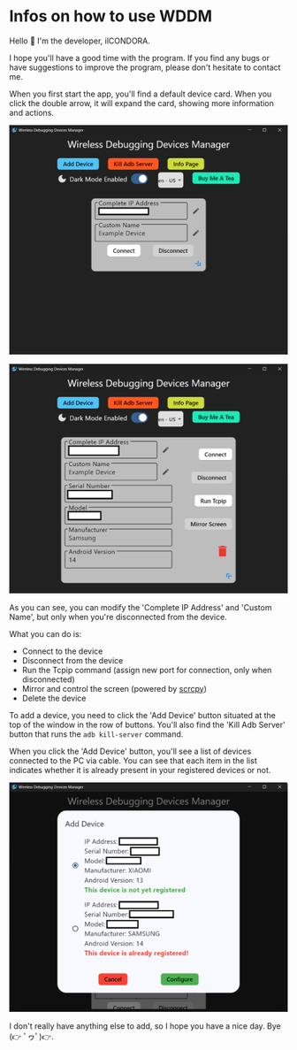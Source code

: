 # Infos on how to use WDDM

Hello 👋 I'm the developer, ilCONDORA.

I hope you'll have a good time with the program. If you find any bugs or have suggestions to improve the program, please don't hesitate to contact me.

When you first start the app, you'll find a default device card. When you click the double arrow, it will expand the card, showing more information and actions.

![image1.png](image1.png)

![image2.png](image2.png)

As you can see, you can modify the 'Complete IP Address' and 'Custom Name', but only when you're disconnected from the device.

What you can do is:

- Connect to the device
- Disconnect from the device
- Run the Tcpip command (assign new port for connection, only when disconnected)
- Mirror and control the screen (powered by [scrcpy](https://github.com/Genymobile/scrcpy))
- Delete the device

To add a device, you need to click the 'Add Device' button situated at the top of the window in the row of buttons. You'll also find the 'Kill Adb Server' button that runs the `adb kill-server` command.

When you click the 'Add Device' button, you'll see a list of devices connected to the PC via cable. You can see that each item in the list indicates whether it is already present in your registered devices or not.

![image3.png](image3.png)

I don't really have anything else to add, so I hope you have a nice day.
Bye (👉 ﾟヮﾟ)👉.
